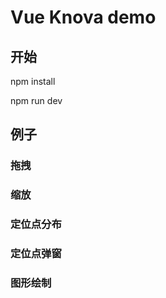 # Vue Knova demo
## 开始
npm install
 
npm run dev

## 例子
### 拖拽
### 缩放
### 定位点分布
### 定位点弹窗
### 图形绘制   